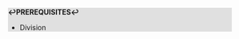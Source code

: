 <div style="margin:2em; background-color: #e0e0e0;">

<strong>↩PREREQUISITES↩</strong>

 * Division

</div>

